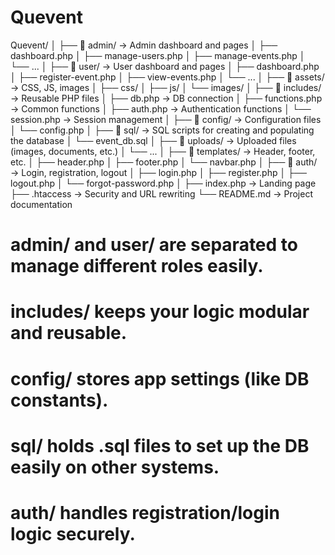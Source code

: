 # Quevent

Quevent/
│
├── 📁 admin/ → Admin dashboard and pages
│ ├── dashboard.php
│ ├── manage-users.php
│ ├── manage-events.php
│ └── ...
│
├── 📁 user/ → User dashboard and pages
│ ├── dashboard.php
│ ├── register-event.php
│ ├── view-events.php
│ └── ...
│
├── 📁 assets/ → CSS, JS, images
│ ├── css/
│ ├── js/
│ └── images/
│
├── 📁 includes/ → Reusable PHP files
│ ├── db.php → DB connection
│ ├── functions.php → Common functions
│ ├── auth.php → Authentication functions
│ └── session.php → Session management
│
├── 📁 config/ → Configuration files
│ └── config.php
│
├── 📁 sql/ → SQL scripts for creating and populating the database
│ └── event_db.sql
│
├── 📁 uploads/ → Uploaded files (images, documents, etc.)
│ └── ...
│
├── 📁 templates/ → Header, footer, etc.
│ ├── header.php
│ ├── footer.php
│ └── navbar.php
│
├── 📁 auth/ → Login, registration, logout
│ ├── login.php
│ ├── register.php
│ ├── logout.php
│ └── forgot-password.php
│
├── index.php → Landing page
├── .htaccess → Security and URL rewriting
└── README.md → Project documentation

# admin/ and user/ are separated to manage different roles easily.

# includes/ keeps your logic modular and reusable.

# config/ stores app settings (like DB constants).

# sql/ holds .sql files to set up the DB easily on other systems.

# auth/ handles registration/login logic securely.
